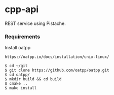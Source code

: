 # cpp-api

REST service using Pistache.

### Requirements
Install oatpp
```
https://oatpp.io/docs/installation/unix-linux/
```
```
$ cd ~/git
$ git clone https://github.com/oatpp/oatpp.git
$ cd oatpp/
$ mkdir build && cd build
$ cmake ..
$ make install
```
